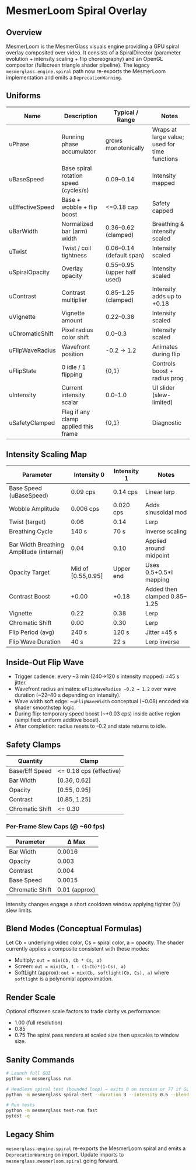 # MesmerLoom Spiral Overlay

## Overview
MesmerLoom is the MesmerGlass visuals engine providing a GPU spiral overlay composited over video. It consists of a SpiralDirector (parameter evolution + intensity scaling + flip choreography) and an OpenGL compositor (fullscreen triangle shader pipeline). The legacy `mesmerglass.engine.spiral` path now re-exports the MesmerLoom implementation and emits a `DeprecationWarning`.

## Uniforms
| Name | Description | Typical / Range | Notes |
|------|-------------|-----------------|-------|
| uPhase | Running phase accumulator | grows monotonically | Wraps at large value; used for time functions |
| uBaseSpeed | Base spiral rotation speed (cycles/s) | 0.09–0.14 | Intensity mapped |
| uEffectiveSpeed | Base + wobble + flip boost | <=0.18 cap | Safety capped |
| uBarWidth | Normalized bar (arm) width | 0.36–0.62 (clamped) | Breathing & intensity scaled |
| uTwist | Twist / coil tightness | 0.06–0.14 (default span) | Intensity scaled |
| uSpiralOpacity | Overlay opacity | 0.55–0.95 (upper half used) | Intensity scaled |
| uContrast | Contrast multiplier | 0.85–1.25 (clamped) | Intensity adds up to +0.18 |
| uVignette | Vignette amount | 0.22–0.38 | Intensity scaled |
| uChromaticShift | Pixel radius color shift | 0.0–0.3 | Intensity scaled |
| uFlipWaveRadius | Wavefront position | -0.2 → 1.2 | Animates during flip |
| uFlipState | 0 idle / 1 flipping | {0,1} | Controls boost + radius prog |
| uIntensity | Current intensity scalar | 0.0–1.0 | UI slider (slew-limited) |
| uSafetyClamped | Flag if any clamp applied this frame | {0,1} | Diagnostic |

## Intensity Scaling Map
| Parameter | Intensity 0 | Intensity 1 | Notes |
|-----------|-------------|-------------|-------|
| Base Speed (uBaseSpeed) | 0.09 cps | 0.14 cps | Linear lerp |
| Wobble Amplitude | 0.006 cps | 0.020 cps | Adds sinusoidal mod |
| Twist (target) | 0.06 | 0.14 | Lerp |
| Breathing Cycle | 140 s | 70 s | Inverse scaling |
| Bar Width Breathing Amplitude (internal) | 0.04 | 0.10 | Applied around midpoint |
| Opacity Target | Mid of [0.55,0.95] | Upper end | Uses 0.5+0.5*I mapping |
| Contrast Boost | +0.00 | +0.18 | Added then clamped 0.85–1.25 |
| Vignette | 0.22 | 0.38 | Lerp |
| Chromatic Shift | 0.00 | 0.30 | Lerp |
| Flip Period (avg) | 240 s | 120 s | Jitter ±45 s |
| Flip Wave Duration | 40 s | 22 s | Lerp inverse |

## Inside-Out Flip Wave
- Trigger cadence: every ~3 min (240→120 s intensity mapped) ±45 s jitter.
- Wavefront radius animates: `uFlipWaveRadius -0.2 → 1.2` over wave duration (~22–40 s depending on intensity).
- Wave width soft edge: ~`uFlipWaveWidth` conceptual (~0.08) encoded via shader smoothstep logic.
- During flip: temporary speed boost (~+0.03 cps) inside active region (simplified: uniform additive boost).
- After completion: radius resets to -0.2 and state returns to idle.

## Safety Clamps
| Quantity | Clamp |
|----------|-------|
| Base/Eff Speed | <= 0.18 cps (effective) |
| Bar Width | [0.36, 0.62] |
| Opacity | [0.55, 0.95] |
| Contrast | [0.85, 1.25] |
| Chromatic Shift | <= 0.30 |

### Per-Frame Slew Caps (@ ~60 fps)
| Parameter | Δ Max |
|-----------|-------|
| Bar Width | 0.0016 |
| Opacity | 0.003 |
| Contrast | 0.004 |
| Base Speed | 0.0015 |
| Chromatic Shift | 0.01 (approx) |

Intensity changes engage a short cooldown window applying tighter (½) slew limits.

## Blend Modes (Conceptual Formulas)
Let Cb = underlying video color, Cs = spiral color, a = opacity. The shader currently applies a composite consistent with these modes:
- Multiply: `out = mix(Cb, Cb * Cs, a)`
- Screen: `out = mix(Cb, 1 - (1-Cb)*(1-Cs), a)`
- SoftLight (approx): `out = mix(Cb, softlight(Cb, Cs), a)` where `softlight` is a polynomial approximation.

## Render Scale
Optional offscreen scale factors to trade clarity vs performance:
- 1.00 (full resolution)
- 0.85
- 0.75
The spiral pass renders at scaled size then upscales to window size.

## Sanity Commands
```bash
# Launch full GUI
python -m mesmerglass run

# Headless spiral test (bounded loop) – exits 0 on success or 77 if GL unavailable
python -m mesmerglass spiral-test --duration 3 --intensity 0.6 --blend multiply --render-scale 0.85

# Run tests
python -m mesmerglass test-run fast
pytest -q
```

## Legacy Shim
`mesmerglass.engine.spiral` re-exports the MesmerLoom spiral and emits a `DeprecationWarning` on import. Update imports to `mesmerglass.mesmerloom.spiral` going forward.
